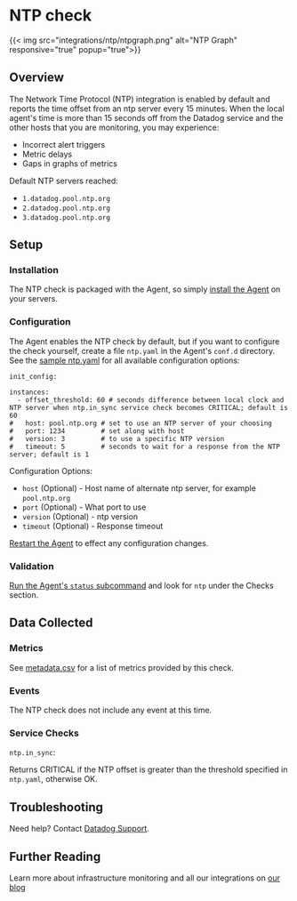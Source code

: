 # NTP check
{{< img src="integrations/ntp/ntpgraph.png" alt="NTP Graph" responsive="true" popup="true">}}
## Overview

The Network Time Protocol (NTP) integration is enabled by default and reports the time offset from an ntp server every 15 minutes. When the local agent's time is more than 15 seconds off from the Datadog service and the other hosts that you are monitoring, you may experience:

* Incorrect alert triggers
* Metric delays
* Gaps in graphs of metrics

Default NTP servers reached:

* `1.datadog.pool.ntp.org`
* `2.datadog.pool.ntp.org`
* `3.datadog.pool.ntp.org`

## Setup
### Installation

The NTP check is packaged with the Agent, so simply [install the Agent][1] on your servers.

### Configuration

The Agent enables the NTP check by default, but if you want to configure the check yourself, create a file `ntp.yaml` in the Agent's `conf.d` directory. See the [sample ntp.yaml][2] for all available configuration options:

```
init_config:

instances:
  - offset_threshold: 60 # seconds difference between local clock and NTP server when ntp.in_sync service check becomes CRITICAL; default is 60
#   host: pool.ntp.org # set to use an NTP server of your choosing
#   port: 1234         # set along with host
#   version: 3         # to use a specific NTP version
#   timeout: 5         # seconds to wait for a response from the NTP server; default is 1
```

Configuration Options:

* `host` (Optional) - Host name of alternate ntp server, for example `pool.ntp.org`
* `port` (Optional) - What port to use
* `version` (Optional) - ntp version
* `timeout` (Optional) - Response timeout

[Restart the Agent][3] to effect any configuration changes.

### Validation

[Run the Agent's `status` subcommand][4] and look for `ntp` under the Checks section.

## Data Collected
### Metrics
See [metadata.csv][5] for a list of metrics provided by this check.

### Events
The NTP check does not include any event at this time.

### Service Checks

`ntp.in_sync`:

Returns CRITICAL if the NTP offset is greater than the threshold specified in `ntp.yaml`, otherwise OK.

## Troubleshooting
Need help? Contact [Datadog Support][6].

## Further Reading
Learn more about infrastructure monitoring and all our integrations on [our blog][7]


[1]: https://app.datadoghq.com/account/settings#agent
[2]: https://github.com/DataDog/integrations-core/blob/master/ntp/conf.yaml.default
[3]: https://docs.datadoghq.com/agent/faq/agent-commands/#start-stop-restart-the-agent
[4]: https://docs.datadoghq.com/agent/faq/agent-commands/#agent-status-and-information
[5]: https://github.com/DataDog/integrations-core/blob/master/ntp/metadata.csv
[6]: http://docs.datadoghq.com/help/
[7]: https://www.datadoghq.com/blog/
